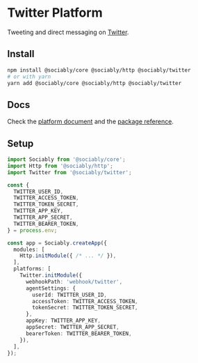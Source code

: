 # Twitter Platform

Tweeting and direct messaging on [Twitter](https://twitter.com).

## Install

```bash
npm install @sociably/core @sociably/http @sociably/twitter
# or with yarn
yarn add @sociably/core @sociably/http @sociably/twitter
```

## Docs

Check the [platform document](https://sociably.js.org/docs/twitter-platform)
and the [package reference](https://sociably.js.org/api/modules/twitter.html).

## Setup

```ts
import Sociably from '@sociably/core';
import Http from '@sociably/http';
import Twitter from '@sociably/twitter';

const {
  TWITTER_USER_ID,
  TWITTER_ACCESS_TOKEN,
  TWITTER_TOKEN_SECRET,
  TWITTER_APP_KEY,
  TWITTER_APP_SECRET,
  TWITTER_BEARER_TOKEN,
} = process.env;

const app = Sociably.createApp({
  modules: [
    Http.initModule({ /* ... */ }),
  ],
  platforms: [
    Twitter.initModule({
      webhookPath: 'webhook/twitter',
      agentSettings: {
        userId: TWITTER_USER_ID,
        accessToken: TWITTER_ACCESS_TOKEN,
        tokenSecret: TWITTER_TOKEN_SECRET,
      },
      appKey: TWITTER_APP_KEY,
      appSecret: TWITTER_APP_SECRET,
      bearerToken: TWITTER_BEARER_TOKEN,
    }),
  ],
});
```
